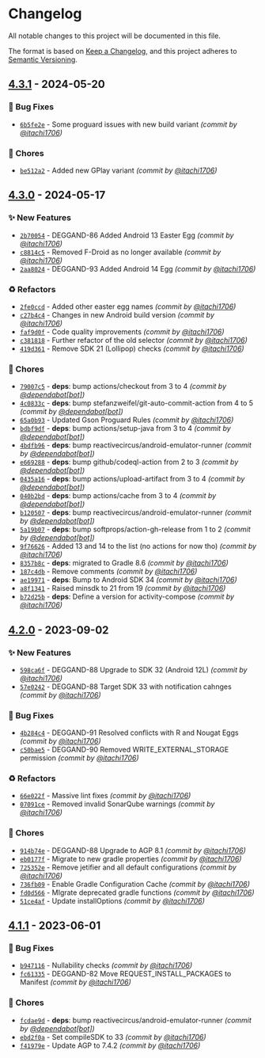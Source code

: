 # Changelog
All notable changes to this project will be documented in this file.

The format is based on [Keep a Changelog](https://keepachangelog.com/en/1.0.0/),
and this project adheres to [Semantic Versioning](https://semver.org/spec/v2.0.0.html).

## [4.3.1] - 2024-05-20
### :bug: Bug Fixes
- [`6b5fe2e`](https://github.com/itachi1706/DroidEggs/commit/6b5fe2e805cb1d78f1b123c37a0b078f154ff0d4) - Some proguard issues with new build variant *(commit by [@itachi1706](https://github.com/itachi1706))*

### :wrench: Chores
- [`be512a2`](https://github.com/itachi1706/DroidEggs/commit/be512a2e2aa67208e40db91ff26664a6e3d525f5) - Added new GPlay variant *(commit by [@itachi1706](https://github.com/itachi1706))*


## [4.3.0] - 2024-05-17
### :sparkles: New Features
- [`2b70054`](https://github.com/itachi1706/DroidEggs/commit/2b70054a5d0b61e75e7506e69ffce4a01369d227) - DEGGAND-86 Added Android 13 Easter Egg *(commit by [@itachi1706](https://github.com/itachi1706))*
- [`c8814c5`](https://github.com/itachi1706/DroidEggs/commit/c8814c5692becc4ab319f2a5efd58a7f149abeba) - Removed F-Droid as no longer available *(commit by [@itachi1706](https://github.com/itachi1706))*
- [`2aa8024`](https://github.com/itachi1706/DroidEggs/commit/2aa802487eee6b2f0c4c681b3319292c1b8f6375) - DEGGAND-93 Added Android 14 Egg *(commit by [@itachi1706](https://github.com/itachi1706))*

### :recycle: Refactors
- [`2fe0ccd`](https://github.com/itachi1706/DroidEggs/commit/2fe0ccd19d48bcc1c90db258471cf349de423392) - Added other easter egg names *(commit by [@itachi1706](https://github.com/itachi1706))*
- [`c27b4c4`](https://github.com/itachi1706/DroidEggs/commit/c27b4c45d4440ecd2a73b75317444650f4c088d5) - Changes in new Android build version *(commit by [@itachi1706](https://github.com/itachi1706))*
- [`faf9d0f`](https://github.com/itachi1706/DroidEggs/commit/faf9d0fe96f8595d1a029bcda75f5679392bac53) - Code quality improvements *(commit by [@itachi1706](https://github.com/itachi1706))*
- [`c381818`](https://github.com/itachi1706/DroidEggs/commit/c381818e5a97faa4d183da0f8931378081b77516) - Further refactor of the old selector *(commit by [@itachi1706](https://github.com/itachi1706))*
- [`419d361`](https://github.com/itachi1706/DroidEggs/commit/419d36148e16a0032d1fd9ea692475f2bc2594ba) - Remove SDK 21 (Lollipop) checks *(commit by [@itachi1706](https://github.com/itachi1706))*

### :wrench: Chores
- [`79007c5`](https://github.com/itachi1706/DroidEggs/commit/79007c533d88713c27eedbd376cb6101e8be980c) - **deps**: bump actions/checkout from 3 to 4 *(commit by [@dependabot[bot]](https://github.com/apps/dependabot))*
- [`4c0833c`](https://github.com/itachi1706/DroidEggs/commit/4c0833c3d9d5fa96451d6268940b53040b8739d5) - **deps**: bump stefanzweifel/git-auto-commit-action from 4 to 5 *(commit by [@dependabot[bot]](https://github.com/apps/dependabot))*
- [`65a0b93`](https://github.com/itachi1706/DroidEggs/commit/65a0b93d3f8626daacc945d0b3b55bc041cbe678) - Updated Gson Proguard Rules *(commit by [@itachi1706](https://github.com/itachi1706))*
- [`bdbf9df`](https://github.com/itachi1706/DroidEggs/commit/bdbf9dfcc2f8cd57d089c7f4f1ce9b7b04e987c4) - **deps**: bump actions/setup-java from 3 to 4 *(commit by [@dependabot[bot]](https://github.com/apps/dependabot))*
- [`4bdfb96`](https://github.com/itachi1706/DroidEggs/commit/4bdfb96119fcf2860fa609e12329e23ba38a2e1d) - **deps**: bump reactivecircus/android-emulator-runner *(commit by [@dependabot[bot]](https://github.com/apps/dependabot))*
- [`e669288`](https://github.com/itachi1706/DroidEggs/commit/e669288b8b0bafe71a26857be4c88b2c30a375e2) - **deps**: bump github/codeql-action from 2 to 3 *(commit by [@dependabot[bot]](https://github.com/apps/dependabot))*
- [`0435a16`](https://github.com/itachi1706/DroidEggs/commit/0435a1685e9c4c5aa0a4f2bf951cceb0e6bcf50d) - **deps**: bump actions/upload-artifact from 3 to 4 *(commit by [@dependabot[bot]](https://github.com/apps/dependabot))*
- [`040b2bd`](https://github.com/itachi1706/DroidEggs/commit/040b2bd57f79b6249772ada9f17188c1a84d8520) - **deps**: bump actions/cache from 3 to 4 *(commit by [@dependabot[bot]](https://github.com/apps/dependabot))*
- [`b120507`](https://github.com/itachi1706/DroidEggs/commit/b120507ae2d91cd08e3be16a07b4f23b7e62a98c) - **deps**: bump reactivecircus/android-emulator-runner *(commit by [@dependabot[bot]](https://github.com/apps/dependabot))*
- [`5a19b07`](https://github.com/itachi1706/DroidEggs/commit/5a19b07f544e1a219ae51bbe8f8aa726ac23d451) - **deps**: bump softprops/action-gh-release from 1 to 2 *(commit by [@dependabot[bot]](https://github.com/apps/dependabot))*
- [`9f76626`](https://github.com/itachi1706/DroidEggs/commit/9f766264871a53100ee2c9fab4e04b98575f4c1e) - Added 13 and 14 to the list (no actions for now tho) *(commit by [@itachi1706](https://github.com/itachi1706))*
- [`8357b8c`](https://github.com/itachi1706/DroidEggs/commit/8357b8c5eb51fc0a5a6560f7cbd11b79424efe85) - **deps**: migrated to Gradle 8.6 *(commit by [@itachi1706](https://github.com/itachi1706))*
- [`187c4db`](https://github.com/itachi1706/DroidEggs/commit/187c4db192b4499d9f72e8c62825350f26a4cc8f) - Remove comments *(commit by [@itachi1706](https://github.com/itachi1706))*
- [`ae19971`](https://github.com/itachi1706/DroidEggs/commit/ae19971fc41867a9705accb1252b79aa055a2b4b) - **deps**: Bump to Android SDK 34 *(commit by [@itachi1706](https://github.com/itachi1706))*
- [`a8f1341`](https://github.com/itachi1706/DroidEggs/commit/a8f134128a6c015773e9dcfb3ff4f85d603d17c1) - Raised minsdk to 21 from 19 *(commit by [@itachi1706](https://github.com/itachi1706))*
- [`b72d25b`](https://github.com/itachi1706/DroidEggs/commit/b72d25b64d8e4155c44c0a62cf22a8b01441f84a) - **deps**: Define a version for activity-compose *(commit by [@itachi1706](https://github.com/itachi1706))*


## [4.2.0] - 2023-09-02
### :sparkles: New Features
- [`598ca6f`](https://github.com/itachi1706/DroidEggs/commit/598ca6f2998958058b8c181eb6524c6b0b31fc67) - DEGGAND-88 Upgrade to SDK 32 (Android 12L) *(commit by [@itachi1706](https://github.com/itachi1706))*
- [`57e0242`](https://github.com/itachi1706/DroidEggs/commit/57e0242e4e1f0c139693c19fcaad0170cfaa7b09) - DEGGAND-88 Target SDK 33 with notification cahnges *(commit by [@itachi1706](https://github.com/itachi1706))*

### :bug: Bug Fixes
- [`4b284c4`](https://github.com/itachi1706/DroidEggs/commit/4b284c44452e4d47422d174c7bac6190b96d0d7a) - DEGGAND-91 Resolved conflicts with R and Nougat Eggs *(commit by [@itachi1706](https://github.com/itachi1706))*
- [`c50bae5`](https://github.com/itachi1706/DroidEggs/commit/c50bae5396b58af434e91f3852e098e23eaf4a0a) - DEGGAND-90 Removed WRITE_EXTERNAL_STORAGE permission *(commit by [@itachi1706](https://github.com/itachi1706))*

### :recycle: Refactors
- [`66e022f`](https://github.com/itachi1706/DroidEggs/commit/66e022f201d46cd56320280bc25f28ce3c183f8d) - Massive lint fixes *(commit by [@itachi1706](https://github.com/itachi1706))*
- [`07091ce`](https://github.com/itachi1706/DroidEggs/commit/07091cee2e148baa9e1839db4d5df1aa01d0e651) - Removed invalid SonarQube warnings *(commit by [@itachi1706](https://github.com/itachi1706))*

### :wrench: Chores
- [`914b74e`](https://github.com/itachi1706/DroidEggs/commit/914b74ec7d90608a13b5da54d1825c222843bf86) - DEGGAND-88 Upgrade to AGP 8.1 *(commit by [@itachi1706](https://github.com/itachi1706))*
- [`eb0177f`](https://github.com/itachi1706/DroidEggs/commit/eb0177f3b80c1bf7b219981c677599d08a826c33) - Migrate to new gradle properties *(commit by [@itachi1706](https://github.com/itachi1706))*
- [`725352e`](https://github.com/itachi1706/DroidEggs/commit/725352ec0aa3398908946c92627e4dcf161f683f) - Remove jetifier and all default configurations *(commit by [@itachi1706](https://github.com/itachi1706))*
- [`736fb09`](https://github.com/itachi1706/DroidEggs/commit/736fb0925c08745b3fb475ff6d6e12840f2ccb3b) - Enable Gradle Configuration Cache *(commit by [@itachi1706](https://github.com/itachi1706))*
- [`fd0d566`](https://github.com/itachi1706/DroidEggs/commit/fd0d5663099fd854cf4121b3d960d16c41a6859f) - MIgrate deprecated gradle functions *(commit by [@itachi1706](https://github.com/itachi1706))*
- [`51ce4af`](https://github.com/itachi1706/DroidEggs/commit/51ce4af0b7c9ef285050c525286ed9d320504f53) - Update installOptions *(commit by [@itachi1706](https://github.com/itachi1706))*


## [4.1.1] - 2023-06-01
### :bug: Bug Fixes
- [`b947116`](https://github.com/itachi1706/DroidEggs/commit/b94711604922ddc3e05b7aab28c7a5b4eb80be5c) - Nullability checks *(commit by [@itachi1706](https://github.com/itachi1706))*
- [`fc61335`](https://github.com/itachi1706/DroidEggs/commit/fc61335310430597a4a478cc8b2bb1a4d7b12a3b) - DEGGAND-82 Move REQUEST_INSTALL_PACKAGES to Manifest *(commit by [@itachi1706](https://github.com/itachi1706))*

### :wrench: Chores
- [`fcdae9d`](https://github.com/itachi1706/DroidEggs/commit/fcdae9d645190f57dadf62d0f67e9d66ee6261bc) - **deps**: bump reactivecircus/android-emulator-runner *(commit by [@dependabot[bot]](https://github.com/apps/dependabot))*
- [`ebd2f0a`](https://github.com/itachi1706/DroidEggs/commit/ebd2f0ae861222a617739e7d3508396adfc8657a) - Set compileSDK to 33 *(commit by [@itachi1706](https://github.com/itachi1706))*
- [`f41979e`](https://github.com/itachi1706/DroidEggs/commit/f41979e87f6288b895967b81c912e82368ef2f1e) - Update AGP to 7.4.2 *(commit by [@itachi1706](https://github.com/itachi1706))*


[4.1.1]: https://github.com/itachi1706/DroidEggs/compare/4.1.0...4.1.1
[4.2.0]: https://github.com/itachi1706/DroidEggs/compare/4.1.1...4.2.0
[4.3.0]: https://github.com/itachi1706/DroidEggs/compare/4.2.1...4.3.0
[4.3.1]: https://github.com/itachi1706/DroidEggs/compare/4.3.0...4.3.1
